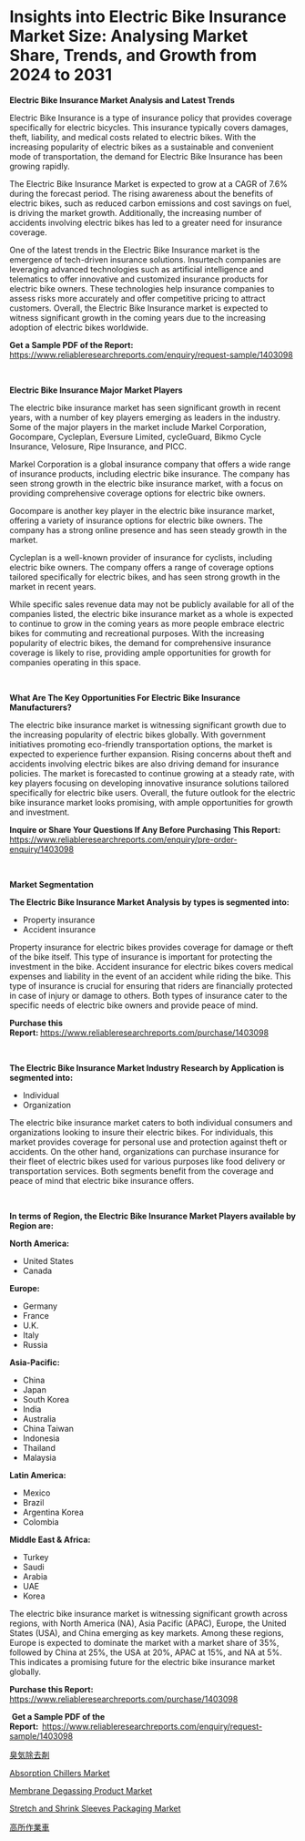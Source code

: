 <p><h1>Insights into Electric Bike Insurance Market Size: Analysing Market Share, Trends, and Growth from 2024 to 2031</h1></p><p><strong>Electric Bike Insurance Market Analysis and Latest Trends</strong></p>
<p><p>Electric Bike Insurance is a type of insurance policy that provides coverage specifically for electric bicycles. This insurance typically covers damages, theft, liability, and medical costs related to electric bikes. With the increasing popularity of electric bikes as a sustainable and convenient mode of transportation, the demand for Electric Bike Insurance has been growing rapidly.</p><p>The Electric Bike Insurance Market is expected to grow at a CAGR of 7.6% during the forecast period. The rising awareness about the benefits of electric bikes, such as reduced carbon emissions and cost savings on fuel, is driving the market growth. Additionally, the increasing number of accidents involving electric bikes has led to a greater need for insurance coverage.</p><p>One of the latest trends in the Electric Bike Insurance market is the emergence of tech-driven insurance solutions. Insurtech companies are leveraging advanced technologies such as artificial intelligence and telematics to offer innovative and customized insurance products for electric bike owners. These technologies help insurance companies to assess risks more accurately and offer competitive pricing to attract customers. Overall, the Electric Bike Insurance market is expected to witness significant growth in the coming years due to the increasing adoption of electric bikes worldwide.</p></p>
<p><strong>Get a Sample PDF of the Report:&nbsp;</strong> <a href="https://www.reliableresearchreports.com/enquiry/request-sample/1403098">https://www.reliableresearchreports.com/enquiry/request-sample/1403098</a></p>
<p>&nbsp;</p>
<p><strong>Electric Bike Insurance Major Market Players</strong></p>
<p><p>The electric bike insurance market has seen significant growth in recent years, with a number of key players emerging as leaders in the industry. Some of the major players in the market include Markel Corporation, Gocompare, Cycleplan, Eversure Limited, cycleGuard, Bikmo Cycle Insurance, Velosure, Ripe Insurance, and PICC.</p><p>Markel Corporation is a global insurance company that offers a wide range of insurance products, including electric bike insurance. The company has seen strong growth in the electric bike insurance market, with a focus on providing comprehensive coverage options for electric bike owners.</p><p>Gocompare is another key player in the electric bike insurance market, offering a variety of insurance options for electric bike owners. The company has a strong online presence and has seen steady growth in the market.</p><p>Cycleplan is a well-known provider of insurance for cyclists, including electric bike owners. The company offers a range of coverage options tailored specifically for electric bikes, and has seen strong growth in the market in recent years.</p><p>While specific sales revenue data may not be publicly available for all of the companies listed, the electric bike insurance market as a whole is expected to continue to grow in the coming years as more people embrace electric bikes for commuting and recreational purposes. With the increasing popularity of electric bikes, the demand for comprehensive insurance coverage is likely to rise, providing ample opportunities for growth for companies operating in this space.</p></p>
<p>&nbsp;</p>
<p><strong>What Are The Key Opportunities For Electric Bike Insurance Manufacturers?</strong></p>
<p><p>The electric bike insurance market is witnessing significant growth due to the increasing popularity of electric bikes globally. With government initiatives promoting eco-friendly transportation options, the market is expected to experience further expansion. Rising concerns about theft and accidents involving electric bikes are also driving demand for insurance policies. The market is forecasted to continue growing at a steady rate, with key players focusing on developing innovative insurance solutions tailored specifically for electric bike users. Overall, the future outlook for the electric bike insurance market looks promising, with ample opportunities for growth and investment.</p></p>
<p><strong>Inquire or Share Your Questions If Any Before Purchasing This Report:</strong> <a href="https://www.reliableresearchreports.com/enquiry/pre-order-enquiry/1403098">https://www.reliableresearchreports.com/enquiry/pre-order-enquiry/1403098</a></p>
<p>&nbsp;</p>
<p><strong>Market Segmentation</strong></p>
<p><strong>The Electric Bike Insurance Market Analysis by types is segmented into:</strong></p>
<p><ul><li>Property insurance</li><li>Accident insurance</li></ul></p>
<p><p>Property insurance for electric bikes provides coverage for damage or theft of the bike itself. This type of insurance is important for protecting the investment in the bike. Accident insurance for electric bikes covers medical expenses and liability in the event of an accident while riding the bike. This type of insurance is crucial for ensuring that riders are financially protected in case of injury or damage to others. Both types of insurance cater to the specific needs of electric bike owners and provide peace of mind.</p></p>
<p><strong>Purchase this Report:&nbsp;</strong><a href="https://www.reliableresearchreports.com/purchase/1403098">https://www.reliableresearchreports.com/purchase/1403098</a></p>
<p>&nbsp;</p>
<p><strong>The Electric Bike Insurance Market Industry Research by Application is segmented into:</strong></p>
<p><ul><li>Individual</li><li>Organization</li></ul></p>
<p><p>The electric bike insurance market caters to both individual consumers and organizations looking to insure their electric bikes. For individuals, this market provides coverage for personal use and protection against theft or accidents. On the other hand, organizations can purchase insurance for their fleet of electric bikes used for various purposes like food delivery or transportation services. Both segments benefit from the coverage and peace of mind that electric bike insurance offers.</p></p>
<p>&nbsp;</p>
<p><strong>In terms of Region, the Electric Bike Insurance Market Players available by Region are:</strong></p>
<p>
    <p> <strong> North America: </strong>
        <ul>
            <li>United States</li>
            <li>Canada</li>
        </ul>
        </p> 
    <p> <strong> Europe: </strong>
        <ul>
            <li>Germany</li>
            <li>France</li>
            <li>U.K.</li>
            <li>Italy</li>
            <li>Russia</li>
        </ul>
        </p> 
    <p> <strong> Asia-Pacific: </strong>
        <ul>
            <li>China</li>
            <li>Japan</li>
            <li>South Korea</li>
            <li>India</li>
            <li>Australia</li>
            <li>China Taiwan</li>
            <li>Indonesia</li>
            <li>Thailand</li>
            <li>Malaysia</li>
        </ul>
        </p> 
    <p> <strong> Latin America: </strong>
        <ul>
            <li>Mexico</li>
            <li>Brazil</li>
            <li>Argentina Korea</li>
            <li>Colombia</li>
        </ul>
        </p> 
    <p> <strong> Middle East & Africa: </strong>
        <ul>
            <li>Turkey</li>
            <li>Saudi</li>
            <li>Arabia</li>
            <li>UAE</li>
            <li>Korea</li>
        </ul>
    </p>
    </p>
<p><p>The electric bike insurance market is witnessing significant growth across regions, with North America (NA), Asia Pacific (APAC), Europe, the United States (USA), and China emerging as key markets. Among these regions, Europe is expected to dominate the market with a market share of 35%, followed by China at 25%, the USA at 20%, APAC at 15%, and NA at 5%. This indicates a promising future for the electric bike insurance market globally.</p></p>
<p><strong>Purchase this Report: </strong><a href="https://www.reliableresearchreports.com/purchase/1403098">https://www.reliableresearchreports.com/purchase/1403098</a></p>
<p>&nbsp;<strong>Get a Sample PDF of the Report:&nbsp;&nbsp;</strong><a href="https://www.reliableresearchreports.com/enquiry/request-sample/1403098">https://www.reliableresearchreports.com/enquiry/request-sample/1403098</a></p>
<p><strong></strong></p>
<p><p><a href="https://medium.com/@tanyaali3/%E6%B6%88%E8%87%AD%E5%89%A4%E5%B8%82%E5%A0%B4%E3%83%A1%E3%83%88%E3%83%AA%E3%82%AF%E3%82%B9%E3%81%AE%E3%83%87%E3%82%B3%E3%83%BC%E3%83%87%E3%82%A3%E3%83%B3%E3%82%B0-%E5%B8%82%E5%A0%B4%E3%82%B7%E3%82%A7%E3%82%A2-%E3%83%88%E3%83%AC%E3%83%B3%E3%83%89-%E6%88%90%E9%95%B7%E3%83%91%E3%82%BF%E3%83%BC%E3%83%B3-bd706a5fe3e5">臭気除去剤</a></p><p><a href="https://view.publitas.com/reportprime-1/global-absorption-chillers-market-size-and-market-trends-insights-and-projections-from-2024-to-2031/">Absorption Chillers Market</a></p><p><a href="https://github.com/eeaveuhhh/Market-Research-Report-List-1/blob/main/membrane-degassing-product-market.md">Membrane Degassing Product Market</a></p><p><a href="https://poised-avenue-46d.notion.site/Stretch-and-Shrink-Sleeves-Packaging-Market-Size-Evaluating-its-Market-Trends-Growth-and-Projecti-0193332183ec426aa44591b7773e20a0">Stretch and Shrink Sleeves Packaging Market</a></p><p><a href="https://medium.com/@tanyaali3/2024%E5%B9%B4%E3%81%8B%E3%82%892031%E5%B9%B4%E3%81%AE%E6%9C%9F%E9%96%93%E3%81%AB%E4%BA%88%E6%B8%AC%E3%81%95%E3%82%8C%E3%82%8B%E9%AB%98%E6%89%80%E4%BD%9C%E6%A5%AD%E3%83%97%E3%83%A9%E3%83%83%E3%83%88%E3%83%95%E3%82%A9%E3%83%BC%E3%83%A0%E5%B8%82%E5%A0%B4%E3%81%AE%E3%83%88%E3%83%AC%E3%83%B3%E3%83%89%E3%81%A8%E5%B8%82%E5%A0%B4%E5%88%86%E6%9E%90-28fae9834aca">高所作業車</a></p></p>